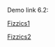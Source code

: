 Demo link 6.2: 
  
  [Fizzics1]( https://duyentran123456.github.io/CNWeb20202/lab06-1/6.2/Fizzics1.html)
  
  [Fizzics2]( https://duyentran123456.github.io/CNWeb20202/lab06-1/6.2/Fizzics2.html)
